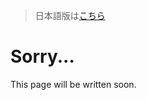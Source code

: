 > 日本語版は[こちら](https://doc.poac.pm/ja/appendix/glossary.html)

# Sorry...
This page will be written soon.
